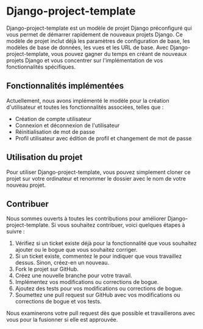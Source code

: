 # Django-project-template

Django-project-template est un modèle de projet Django préconfiguré qui vous permet de démarrer rapidement de nouveaux projets Django. Ce modèle de projet inclut déjà les paramètres de configuration de base, les modèles de base de données, les vues et les URL de base. Avec Django-project-template, vous pouvez gagner du temps en créant de nouveaux projets Django et vous concentrer sur l'implémentation de vos fonctionnalités spécifiques.

## Fonctionnalités implémentées

Actuellement, nous avons implémenté le modèle pour la création d'utilisateur et toutes les fonctionnalités associées, telles que :

- Création de compte utilisateur
- Connexion et déconnexion de l'utilisateur
- Réinitialisation de mot de passe
- Profil utilisateur avec édition de profil et changement de mot de passe

## Utilisation du projet

Pour utiliser Django-project-template, vous pouvez simplement cloner ce projet sur votre ordinateur et renommer le dossier avec le nom de votre nouveau projet.
## Contribuer

Nous sommes ouverts à toutes les contributions pour améliorer Django-project-template. Si vous souhaitez contribuer, voici quelques étapes à suivre :

1. Vérifiez si un ticket existe déjà pour la fonctionnalité que vous souhaitez ajouter ou le bogue que vous souhaitez corriger.
2. Si un ticket existe, commentez le pour indiquer que vous travaillez dessus. Sinon, créez-en un nouveau.
3. Fork le projet sur GitHub.
4. Créez une nouvelle branche pour votre travail.
5. Implémentez vos modifications ou corrections de bogue.
6. Ajoutez des tests pour vos modifications ou corrections de bogue.
7. Soumettez une pull request sur GitHub avec vos modifications ou corrections de bogue et vos tests.

Nous examinerons votre pull request dès que possible et travaillerons avec vous pour la fusionner si elle est approuvée.

